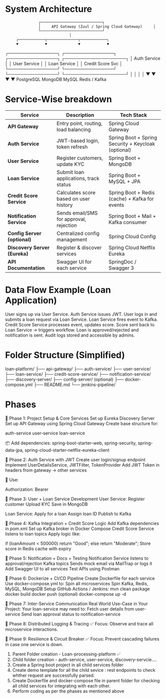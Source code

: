 System Architecture
====================
                   ┌────────────────────────────┐
                   │     API Gateway (Zuul / Spring Cloud Gateway)     │
                   └────────────────────────────┘
                                 │
         ┌────────────┬──────────────┬────────────┐
         ▼            ▼              ▼            ▼
┌────────────────┐ ┌────────────────┐ ┌────────────────┐ ┌────────────────────┐
│ Auth Service   │ │ User Service   │ │ Loan Service   │ │ Credit Score Svc   │
└────────────────┘ └────────────────┘ └────────────────┘ └────────────────────┘
       │                    │                     │                      │
       ▼                    ▼                     ▼                      ▼
 PostgreSQL         MongoDB             MySQL                 Redis / Kafka

Service-Wise breakdown
======================
| Service                       | Description                             | Tech Stack                                          |
| ----------------------------- | --------------------------------------- | --------------------------------------------------- |
| **API Gateway**               | Entry point, routing, load balancing    | Spring Cloud Gateway                                |
| **Auth Service**              | JWT-based login, token refresh          | Spring Boot + Spring Security + Keycloak (optional) |
| **User Service**              | Register customers, update KYC          | Spring Boot + MongoDB                               |
| **Loan Service**              | Submit loan applications, track status  | Spring Boot + MySQL + JPA                           |
| **Credit Score Service**      | Calculates score based on user history  | Spring Boot + Redis (cache) + Kafka for events      |
| **Notification Service**      | Sends email/SMS for approval, rejection | Spring Boot + Mail + Kafka consumer                 |
| **Config Server (optional)**  | Centralized config management           | Spring Cloud Config                                 |
| **Discovery Server (Eureka)** | Register & discover services            | Spring Cloud Netflix Eureka                         |
| **API Documentation**         | Swagger UI for each service             | SpringDoc / Swagger 3                               |

Data Flow Example (Loan Application)
===================================
User signs up via User Service.
Auth Service issues JWT.
User logs in and submits a loan request via Loan Service.
Loan Service fires event to Kafka.
Credit Score Service processes event, updates score.
Score sent back to Loan Service → triggers workflow.
Loan is approved/rejected and notification is sent.
Audit logs stored and accessible by admins.

Folder Structure (Simplified)
=============================
loan-platform/
├── api-gateway/
├── auth-service/
├── user-service/
├── loan-service/
├── credit-score-service/
├── notification-service/
├── discovery-server/
├── config-server/ (optional)
├── docker-compose.yml
├── README.md
└── jenkins-pipeline/

Phases
=======
🔹 Phase 1: Project Setup & Core Services
Set up Eureka Discovery Server
Set up API Gateway using Spring Cloud Gateway
Create base structure for:

auth-service
user-service
loan-service

📦 Add dependencies: spring-boot-starter-web, spring-security, spring-data-jpa, spring-cloud-starter-netflix-eureka-client

🔹 Phase 2: Auth Service with JWT
Create user login/signup endpoint
Implement UserDetailsService, JWTFilter, TokenProvider
Add JWT Token in headers from gateway → other services

🔐 Use:

Authorization: Bearer <JWT-TOKEN>

🔹 Phase 3: User + Loan Service Development
User Service:
Register customer
Upload KYC
Save in MongoDB

Loan Service:
Apply for a loan
Assign loan ID
Publish to Kafka

🔹 Phase 4: Kafka Integration + Credit Score Logic
Add Kafka dependencies in pom.xml
Set up Kafka broker in Docker Compose
Credit Score Service listens to loan topics
Apply logic like:

if (loanAmount < 500000) return "Good";
else return "Moderate";
Store score in Redis cache with expiry

🔹 Phase 5: Notification + Docs + Testing
Notification Service listens to approval/rejection Kafka topics
Sends mock email via MailTrap or logs it
Add Swagger UI to all services
Test APIs using Postman

🔹 Phase 6: Dockerize + CI/CD Pipeline
Create Dockerfile for each service
Use docker-compose.yml to:
Spin all microservices
Spin Kafka, Redis, MySQL, MongoDB
Setup GitHub Actions / Jenkins:
mvn clean package
docker build
docker push (optional)
docker-compose up -d

🔹 Phase 7: Inter-Service Communication
Real World Use-Case in Your Project:
Your loan-service may need to:
Fetch user details from user-service
Send loan approval status to notification-service

🔹 Phase 8: Distributed Logging & Tracing
✅ Focus: Observe and trace all microservice interactions.

🔹 Phase 9: Resilience & Circuit Breaker
✅ Focus: Prevent cascading failures in case one service is down.

1. Parent Folder creation - Loan-processing-platform ✅ 
2. Child folder creation - auth-service, user-service, discovery-servcie....
3. Create a Spring boot project in all child services folder
4. Create demo template for all the child sevice : rest endpoints to check whther request are successfully parsed.
5. Create Dockerfile  and docker-compose file in parent folder for checking all child services for integrating with each other.
6. Perform coding as per the phases as mentioned above
